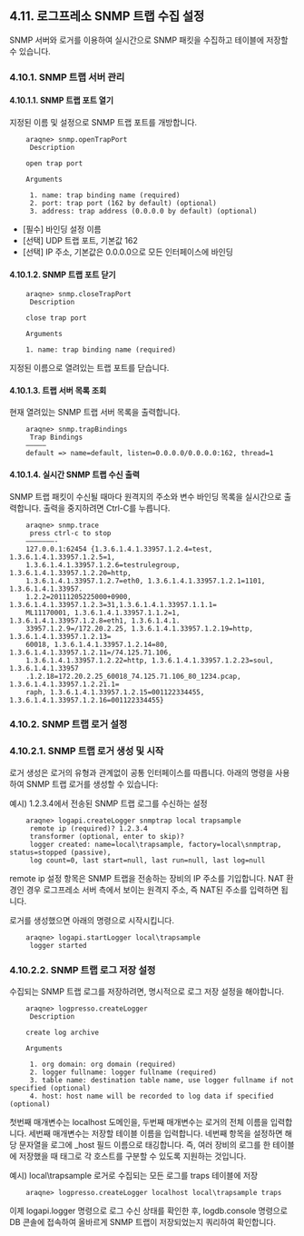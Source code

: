 ## 4.11. 로그프레소 SNMP 트랩 수집 설정


SNMP 서버와 로거를 이용하여 실시간으로 SNMP 패킷을 수집하고 테이블에 저장할 수 있습니다.

### 4.10.1. SNMP 트랩 서버 관리

#### 4.10.1.1. SNMP 트랩 포트 열기

지정된 이름 및 설정으로 SNMP 트랩 포트를 개방합니다.

~~~
    araqne> snmp.openTrapPort
     Description

    open trap port

    Arguments

     1. name: trap binding name (required)
     2. port: trap port (162 by default) (optional)
     3. address: trap address (0.0.0.0 by default) (optional)
~~~

* [필수] 바인딩 설정 이름
* [선택] UDP 트랩 포트, 기본값 162
* [선택] IP 주소, 기본값은 0.0.0.0으로 모든 인터페이스에 바인딩

#### 4.10.1.2. SNMP 트랩 포트 닫기

~~~
    araqne> snmp.closeTrapPort
     Description

    close trap port

    Arguments

    1. name: trap binding name (required)
~~~

지정된 이름으로 열려있는 트랩 포트를 닫습니다.

#### 4.10.1.3. 트랩 서버 목록 조회

현재 열려있는 SNMP 트랩 서버 목록을 출력합니다.

~~~
    araqne> snmp.trapBindings
     Trap Bindings
    —————
    default => name=default, listen=0.0.0.0/0.0.0.0:162, thread=1
~~~

#### 4.10.1.4. 실시간 SNMP 트랩 수신 출력

SNMP 트랩 패킷이 수신될 때마다 원격지의 주소와 변수 바인딩 목록을 실시간으로 출력합니다. 출력을 중지하려면 Ctrl-C를 누릅니다.

~~~
    araqne> snmp.trace
     press ctrl-c to stop
    ———————-
    127.0.0.1:62454 {1.3.6.1.4.1.33957.1.2.4=test, 1.3.6.1.4.1.33957.1.2.5=1, 
    1.3.6.1.4.1.33957.1.2.6=testrulegroup, 1.3.6.1.4.1.33957.1.2.20=http, 
    1.3.6.1.4.1.33957.1.2.7=eth0, 1.3.6.1.4.1.33957.1.2.1=1101, 1.3.6.1.4.1.33957.
    1.2.2=20111205225000+0900, 1.3.6.1.4.1.33957.1.2.3=31,1.3.6.1.4.1.33957.1.1.1=
    ML11170001, 1.3.6.1.4.1.33957.1.1.2=1, 1.3.6.1.4.1.33957.1.2.8=eth1, 1.3.6.1.4.1.
    33957.1.2.9=/172.20.2.25, 1.3.6.1.4.1.33957.1.2.19=http, 1.3.6.1.4.1.33957.1.2.13=
    60018, 1.3.6.1.4.1.33957.1.2.14=80, 1.3.6.1.4.1.33957.1.2.11=/74.125.71.106, 
    1.3.6.1.4.1.33957.1.2.22=http, 1.3.6.1.4.1.33957.1.2.23=soul, 1.3.6.1.4.1.33957
    .1.2.18=172.20.2.25_60018_74.125.71.106_80_1234.pcap, 1.3.6.1.4.1.33957.1.2.21.1=
    raph, 1.3.6.1.4.1.33957.1.2.15=001122334455, 1.3.6.1.4.1.33957.1.2.16=001122334455}
~~~

### 4.10.2. SNMP 트랩 로거 설정

### 4.10.2.1. SNMP 트랩 로거 생성 및 시작

로거 생성은 로거의 유형과 관계없이 공통 인터페이스를 따릅니다. 아래의 명령을 사용하여 SNMP 트랩 로거를 생성할 수 있습니다:

예시) 1.2.3.4에서 전송된 SNMP 트랩 로그를 수신하는 설정

~~~
    araqne> logapi.createLogger snmptrap local trapsample
     remote ip (required)? 1.2.3.4
     transformer (optional, enter to skip)?
     logger created: name=local\trapsample, factory=local\snmptrap, status=stopped (passive), 
     log count=0, last start=null, last run=null, last log=null
~~~

remote ip 설정 항목은 SNMP 트랩을 전송하는 장비의 IP 주소를 기입합니다. NAT 환경인 경우 로그프레소 서버 측에서 보이는 원격지 주소, 즉 NAT된 주소를 입력하면 됩니다.

로거를 생성했으면 아래의 명령으로 시작시킵니다.

~~~
    araqne> logapi.startLogger local\trapsample
     logger started
~~~

### 4.10.2.2. SNMP 트랩 로그 저장 설정

수집되는 SNMP 트랩 로그를 저장하려면, 명시적으로 로그 저장 설정을 해야합니다.

~~~
    araqne> logpresso.createLogger
     Description

    create log archive

    Arguments

     1. org domain: org domain (required)
     2. logger fullname: logger fullname (required)
     3. table name: destination table name, use logger fullname if not specified (optional)
     4. host: host name will be recorded to log data if specified (optional)
~~~

첫번째 매개변수는 localhost 도메인을, 두번째 매개변수는 로거의 전체 이름을 입력합니다. 세번째 매개변수는 저장할 테이블 이름을 입력합니다. 네번째 항목을 설정하면 해당 문자열을 로그에 _host 필드 이름으로 태깅합니다. 즉, 여러 장비의 로그를 한 테이블에 저장했을 때 태그로 각 호스트를 구분할 수 있도록 지원하는 것입니다.

예시) local\\trapsample 로거로 수집되는 모든 로그를 traps 테이블에 저장

~~~
	araqne> logpresso.createLogger localhost local\trapsample traps
~~~

이제 logapi.logger 명령으로 로그 수신 상태를 확인한 후, logdb.console 명령으로 DB 콘솔에 접속하여 올바르게 SNMP 트랩이 저장되었는지 쿼리하여 확인합니다.


